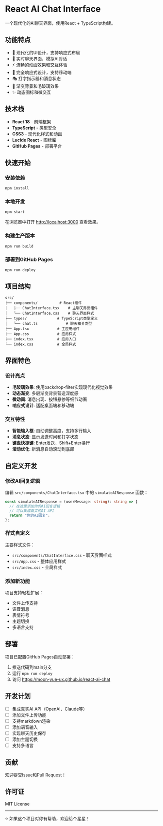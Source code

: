 # React AI Chat Interface

一个现代化的AI聊天界面，使用React + TypeScript构建。

## 功能特点

- 🎨 现代化的UI设计，支持响应式布局
- 💬 实时聊天界面，模拟AI对话
- ⚡ 流畅的动画效果和交互体验
- 📱 完全响应式设计，支持移动端
- 🎭 打字指示器和消息状态
- 🌈 渐变背景和毛玻璃效果
- ✨ 动态图标和微交互

## 技术栈

- **React 18** - 前端框架
- **TypeScript** - 类型安全
- **CSS3** - 现代化样式和动画
- **Lucide React** - 图标库
- **GitHub Pages** - 部署平台

## 快速开始

### 安装依赖

```bash
npm install
```

### 本地开发

```bash
npm start
```

在浏览器中打开 [http://localhost:3000](http://localhost:3000) 查看效果。

### 构建生产版本

```bash
npm run build
```

### 部署到GitHub Pages

```bash
npm run deploy
```

## 项目结构

```
src/
├── components/          # React组件
│   ├── ChatInterface.tsx    # 主聊天界面组件
│   └── ChatInterface.css    # 聊天界面样式
├── types/              # TypeScript类型定义
│   └── chat.ts             # 聊天相关类型
├── App.tsx             # 主应用组件
├── App.css             # 应用样式
├── index.tsx           # 应用入口
└── index.css           # 全局样式
```

## 界面特色

### 设计亮点
- **毛玻璃效果**: 使用backdrop-filter实现现代化视觉效果
- **动态渐变**: 多层渐变背景营造深度感
- **微动画**: 消息出现、按钮悬停等细节动画
- **响应式设计**: 适配桌面端和移动端

### 交互特性
- **智能输入框**: 自动调整高度，支持多行输入
- **消息状态**: 显示发送时间和打字状态
- **键盘快捷键**: Enter发送，Shift+Enter换行
- **滚动优化**: 新消息自动滚动到底部

## 自定义开发

### 修改AI回复逻辑

编辑 `src/components/ChatInterface.tsx` 中的 `simulateAIResponse` 函数：

```typescript
const simulateAIResponse = (userMessage: string): string => {
  // 在这里添加你的AI回复逻辑
  // 可以集成真实的AI API
  return "你的AI回复";
};
```

### 样式自定义

主要样式文件：
- `src/components/ChatInterface.css` - 聊天界面样式
- `src/App.css` - 整体应用样式
- `src/index.css` - 全局样式

### 添加新功能

项目支持轻松扩展：
- 文件上传支持
- 语音消息
- 表情符号
- 主题切换
- 多语言支持

## 部署

项目已配置GitHub Pages自动部署：

1. 推送代码到main分支
2. 运行 `npm run deploy`
3. 访问 https://moon-yue-ux.github.io/react-ai-chat

## 开发计划

- [ ] 集成真实AI API（OpenAI、Claude等）
- [ ] 添加文件上传功能
- [ ] 支持markdown渲染
- [ ] 添加语音输入
- [ ] 实现聊天历史保存
- [ ] 添加主题切换
- [ ] 支持多语言

## 贡献

欢迎提交Issue和Pull Request！

## 许可证

MIT License

---

⭐ 如果这个项目对你有帮助，欢迎给个星星！
